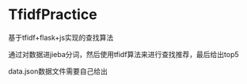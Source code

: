 # TfidfPractice
基于tfidf+flask+js实现的查找算法

通过对数据进jieba分词，然后使用tfidf算法来进行查找推荐，最后给出top5

data.json数据文件需要自己给出